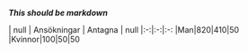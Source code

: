 ***This should be markdown***

| null | Ansökningar | Antagna | null
|:-:|:-:|:-:
|Man|820|410|50
|Kvinnor|100|50|50
